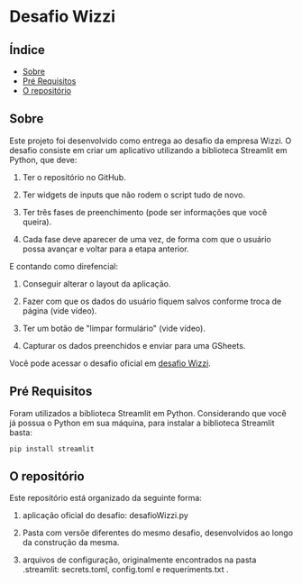 # Desafio Wizzi

## Índice

- [Sobre](#sobre)
- [Pré Requisitos](#pre_requisitos)
- [O repositório](#o_repositorio)

## Sobre <a name = "sobre"></a>

Este projeto foi desenvolvido como entrega ao desafio da empresa Wizzi.
O desafio consiste em criar um aplicativo utilizando a biblioteca Streamlit em Python, que deve:

1. Ter o repositório no GitHub.

2. Ter widgets de inputs que não rodem o script tudo de novo.

3. Ter três fases de preenchimento (pode ser informações que você queira).

4. Cada fase deve aparecer de uma vez, de forma com que o usuário possa avançar e voltar para a etapa anterior.

E contando como direfencial:

1. Conseguir alterar o layout da aplicação.

2. Fazer com que os dados do usuário fiquem salvos conforme troca de página (vide vídeo).

3. Ter um botão de "limpar formulário" (vide vídeo).

4. Capturar os dados preenchidos e enviar para uma GSheets.

Você pode acessar o desafio oficial em [desafio Wizzi](#https://github.com/wizzioficial/desafio).



## Pré Requisitos <a name = "pre_requisitos"></a>

Foram utilizados a biblioteca Streamlit em Python.
Considerando que você já possua o Python em sua máquina, para instalar a biblioteca Streamlit basta:

```
pip install streamlit
```

## O repositório <a name = "o_repositorio"></a>

Este repositório está organizado da seguinte forma:
1. aplicação oficial do desafio: desafioWizzi.py

2. Pasta com versõe diferentes do mesmo desafio, desenvolvidos ao longo da construção da mesma.

3. arquivos de configuração, originalmente encontrados na pasta .streamlit: secrets.toml, config.toml e requeriments.txt .
